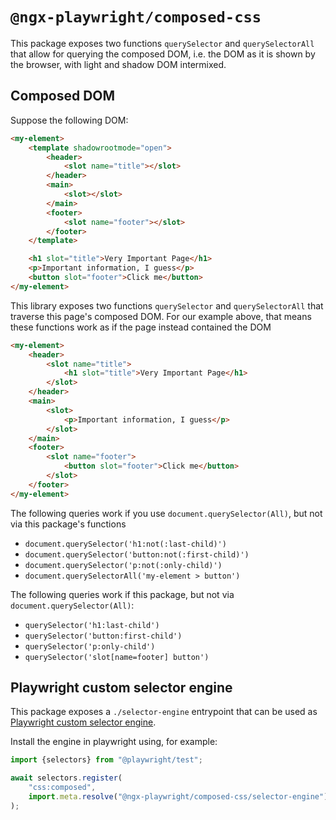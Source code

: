 # `@ngx-playwright/composed-css`

<!-- cspell:word shadowrootmode -->

This package exposes two functions `querySelector` and `querySelectorAll` that allow for querying the composed DOM, i.e. the DOM as it is shown by the browser, with light and shadow DOM intermixed.

## Composed DOM

Suppose the following DOM:

```html
<my-element>
	<template shadowrootmode="open">
		<header>
			<slot name="title"></slot>
		</header>
		<main>
			<slot></slot>
		</main>
		<footer>
			<slot name="footer"></slot>
		</footer>
	</template>

	<h1 slot="title">Very Important Page</h1>
	<p>Important information, I guess</p>
	<button slot="footer">Click me</button>
</my-element>
```

This library exposes two functions `querySelector` and `querySelectorAll` that traverse this page's composed DOM. For our example above, that means these functions work as if the page instead contained the DOM

```html
<my-element>
	<header>
		<slot name="title">
			<h1 slot="title">Very Important Page</h1>
		</slot>
	</header>
	<main>
		<slot>
			<p>Important information, I guess</p>
		</slot>
	</main>
	<footer>
		<slot name="footer">
			<button slot="footer">Click me</button>
		</slot>
	</footer>
</my-element>
```

The following queries work if you use `document.querySelector(All)`, but not via this package's functions

- `document.querySelector('h1:not(:last-child)')`
- `document.querySelector('button:not(:first-child)')`
- `document.querySelector('p:not(:only-child)')`
- `document.querySelectorAll('my-element > button')`

The following queries work if this package, but not via `document.querySelector(All)`:

- `querySelector('h1:last-child')`
- `querySelector('button:first-child')`
- `querySelector('p:only-child')`
- `querySelector('slot[name=footer] button')`

## Playwright custom selector engine

This package exposes a `./selector-engine` entrypoint that can be used as [Playwright custom selector engine](https://playwright.dev/docs/extensibility#custom-selector-engines).

Install the engine in playwright using, for example:

```js
import {selectors} from "@playwright/test";

await selectors.register(
	"css:composed",
	import.meta.resolve("@ngx-playwright/composed-css/selector-engine"),
);
```
